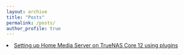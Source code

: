 ```yaml
---
layout: archive
title: "Posts"
permalink: /posts/
author_profile: true
---
```




<li> <a href="/posts/installing-plugins-on-truenas-core-12"> Setting up Home Media Server on TrueNAS Core 12  using plugins</li>
